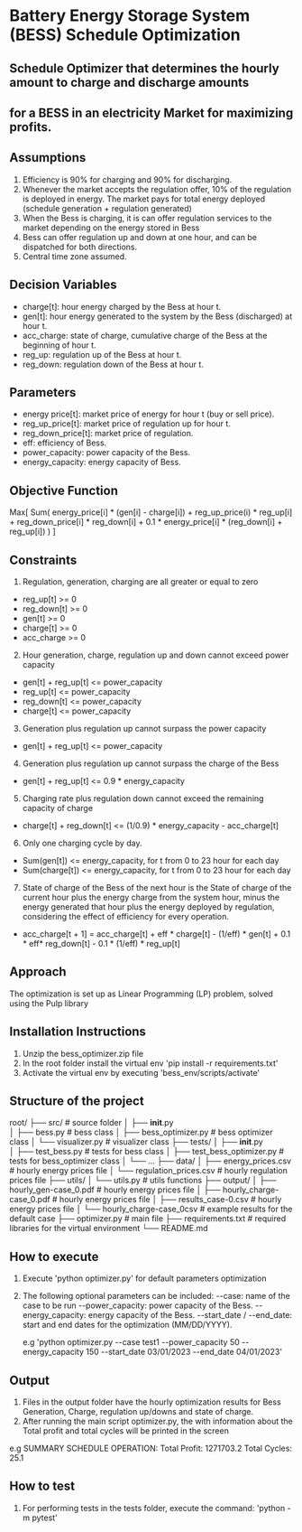 # Battery Energy Storage System (BESS) Schedule Optimization

## Schedule Optimizer that determines the hourly amount to charge and discharge amounts
## for a BESS in an electricity Market for maximizing profits.


## Assumptions

1. Efficiency is 90% for charging and 90% for discharging.
2. Whenever the market accepts the regulation offer, 10% of the regulation is deployed in energy. 
The market pays for total energy deployed (schedule generation + regulation generated)
3. When the Bess is charging, it is can offer regulation services to the market depending on 
the energy stored in Bess
4. Bess can offer regulation up and down at one hour, and can be dispatched for both directions.
5. Central time zone assumed.


## Decision Variables

- charge[t]: hour energy charged by the Bess at hour t.
- gen[t]: hour energy generated to the system by the Bess (discharged) at hour t.
- acc_charge: state of charge, cumulative charge of the Bess at the beginning of hour t.
- reg_up: regulation up of the Bess at hour t.
- reg_down: regulation down of the Bess at hour t.


## Parameters

- energy price[t]: market price of energy for hour t (buy or sell price).
- reg_up_price[t]: market price of regulation up for hour t.
- reg_down_price[t]: market price of regulation.
- eff: efficiency of Bess.
- power_capacity: power capacity of the Bess.
- energy_capacity: energy capacity of Bess.


## Objective Function

Max[ Sum( energy_price[i] * (gen[i] - charge[i]) + reg_up_price(i) * reg_up[i] + reg_down_price[i] * reg_down[i] +
0.1 * energy_price[i] * (reg_down[i] + reg_up[i]) ) ]


## Constraints

1. Regulation, generation, charging are all greater or equal to zero
- reg_up[t] >= 0
- reg_down[t] >= 0
- gen[t] >= 0
- charge[t] >= 0
- acc_charge >= 0

2. Hour generation, charge, regulation up and down cannot exceed power capacity
- gen[t] + reg_up[t] <= power_capacity	
- reg_up[t] <= power_capacity	
- reg_down[t] <= power_capacity	
- charge[t] <= power_capacity	

3. Generation plus regulation up cannot surpass the power capacity
- gen[t] + reg_up[t] <= power_capacity	
	
4. Generation plus regulation up cannot surpass the charge of the Bess
- gen[t] + reg_up[t] <= 0.9 * energy_capacity

5. Charging rate plus regulation down cannot exceed the remaining capacity of charge
- charge[t] + reg_down[t] <= (1/0.9) * energy_capacity - acc_charge[t] 

6. Only one charging cycle by day.
- Sum(gen[t]) <= energy_capacity, for t from 0 to 23 hour for each day
- Sum(charge[t]) <= energy_capacity, for t from 0 to 23 hour for each day

7. State of charge of the Bess of the next hour is the State of charge of the current hour plus the energy charge from the system hour, minus the energy generated that hour plus the energy deployed by regulation, considering the effect of efficiency for every operation.
- acc_charge[t + 1] = acc_charge[t] + eff * charge[t] - (1/eff) * gen[t] + 0.1 * eff* reg_down[t] - 0.1 * (1/eff) * reg_up[t]  


## Approach
The optimization is set up as Linear Programming (LP) problem, solved using the Pulp library


## Installation Instructions

1. Unzip the bess_optimizer.zip file
2. In the root folder install the virtual env 'pip install -r requirements.txt'
3. Activate the virtual env by executing 'bess_env/scripts/activate'


## Structure of the project

root/
├── src/                                    # source folder
│   ├── __init__.py                         
│   ├── bess.py                             # bess class
│   ├── bess_optimizer.py                   # bess optimizer class
│   └── visualizer.py                       # visualizer class
├── tests/
│   ├── __init__.py     
│   ├── test_bess.py                        # tests for bess class
│   ├── test_bess_optimizer.py              # tests for bess_optimizer class
│   └── ...
├── data/
│   ├── energy_prices.csv                   # hourly energy prices file
│   └── regulation_prices.csv               # hourly regulation prices file
├── utils/
│   └── utils.py                            # utils functions
├── output/
│   ├── hourly_gen-case_0.pdf               # hourly energy prices file
│   ├── hourly_charge-case_0.pdf            # hourly energy prices file
│   ├── results_case-0.csv                  # hourly energy prices file
│   └── hourly_charge-case_0csv             # example results for the default case
├── optimizer.py                            # main file
├── requirements.txt                        # required libraries for the virtual environment
└── README.md           

## How to execute

1. Execute 'python optimizer.py' for default parameters optimization
2. The following optional parameters can be included:
    --case: name of the case to be run
    --power_capacity: power capacity of the Bess.
    --energy_capacity: energy capacity of the Bess.
    --start_date / --end_date: start and end dates for the optimization (MM/DD/YYYY).
    
    e.g 'python optimizer.py --case test1 --power_capacity 50 --energy_capacity 150 --start_date 03/01/2023 --end_date 04/01/2023'

## Output

1. Files in the output folder have the hourly optimization results for Bess Generation, Charge, regulation up/downs and state 
of charge.
3. After running the main script optimizer.py, the with information about the Total profit and total cycles will be printed
in the screen

e.g
SUMMARY SCHEDULE OPERATION:
Total Profit: 1271703.2
Total Cycles: 25.1

## How to test

1. For performing tests in the tests folder, execute the command: 'python -m pytest'

